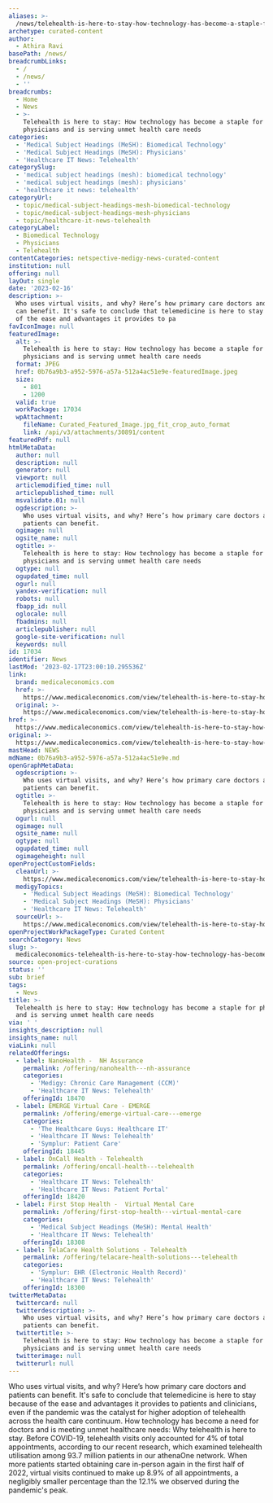 ```yaml
---
aliases: >-
  /news/telehealth-is-here-to-stay-how-technology-has-become-a-staple-for-physicians-and-is-serving-unmet-health-care-needs
archetype: curated-content
author:
  - Athira Ravi
basePath: /news/
breadcrumbLinks:
  - /
  - /news/
  - ''
breadcrumbs:
  - Home
  - News
  - >-
    Telehealth is here to stay: How technology has become a staple for
    physicians and is serving unmet health care needs
categories:
  - 'Medical Subject Headings (MeSH): Biomedical Technology'
  - 'Medical Subject Headings (MeSH): Physicians'
  - 'Healthcare IT News: Telehealth'
categorySlug:
  - 'medical subject headings (mesh): biomedical technology'
  - 'medical subject headings (mesh): physicians'
  - 'healthcare it news: telehealth'
categoryUrl:
  - topic/medical-subject-headings-mesh-biomedical-technology
  - topic/medical-subject-headings-mesh-physicians
  - topic/healthcare-it-news-telehealth
categoryLabel:
  - Biomedical Technology
  - Physicians
  - Telehealth
contentCategories: netspective-medigy-news-curated-content
institution: null
offering: null
layOut: single
date: '2023-02-16'
description: >-
  Who uses virtual visits, and why? Here’s how primary care doctors and patients
  can benefit. It's safe to conclude that telemedicine is here to stay because
  of the ease and advantages it provides to pa
favIconImage: null
featuredImage:
  alt: >-
    Telehealth is here to stay: How technology has become a staple for
    physicians and is serving unmet health care needs
  format: JPEG
  href: 0b76a9b3-a952-5976-a57a-512a4ac51e9e-featuredImage.jpeg
  size:
    - 801
    - 1200
  valid: true
  workPackage: 17034
  wpAttachment:
    fileName: Curated_Featured_Image.jpg_fit_crop_auto_format
    link: /api/v3/attachments/30891/content
featuredPdf: null
htmlMetaData:
  author: null
  description: null
  generator: null
  viewport: null
  articlemodified_time: null
  articlepublished_time: null
  msvalidate.01: null
  ogdescription: >-
    Who uses virtual visits, and why? Here’s how primary care doctors and
    patients can benefit.
  ogimage: null
  ogsite_name: null
  ogtitle: >-
    Telehealth is here to stay: How technology has become a staple for
    physicians and is serving unmet health care needs 
  ogtype: null
  ogupdated_time: null
  ogurl: null
  yandex-verification: null
  robots: null
  fbapp_id: null
  oglocale: null
  fbadmins: null
  articlepublisher: null
  google-site-verification: null
  keywords: null
id: 17034
identifier: News
lastMod: '2023-02-17T23:00:10.295536Z'
link:
  brand: medicaleconomics.com
  href: >-
    https://www.medicaleconomics.com/view/telehealth-is-here-to-stay-how-technology-has-become-a-staple-for-physicians-and-is-serving-unmet-health-care-needs
  original: >-
    https://www.medicaleconomics.com/view/telehealth-is-here-to-stay-how-technology-has-become-a-staple-for-physicians-and-is-serving-unmet-health-care-needs
href: >-
  https://www.medicaleconomics.com/view/telehealth-is-here-to-stay-how-technology-has-become-a-staple-for-physicians-and-is-serving-unmet-health-care-needs
original: >-
  https://www.medicaleconomics.com/view/telehealth-is-here-to-stay-how-technology-has-become-a-staple-for-physicians-and-is-serving-unmet-health-care-needs
mastHead: NEWS
mdName: 0b76a9b3-a952-5976-a57a-512a4ac51e9e.md
openGraphMetaData:
  ogdescription: >-
    Who uses virtual visits, and why? Here’s how primary care doctors and
    patients can benefit.
  ogtitle: >-
    Telehealth is here to stay: How technology has become a staple for
    physicians and is serving unmet health care needs 
  ogurl: null
  ogimage: null
  ogsite_name: null
  ogtype: null
  ogupdated_time: null
  ogimageheight: null
openProjectCustomFields:
  cleanUrl: >-
    https://www.medicaleconomics.com/view/telehealth-is-here-to-stay-how-technology-has-become-a-staple-for-physicians-and-is-serving-unmet-health-care-needs
  medigyTopics:
    - 'Medical Subject Headings (MeSH): Biomedical Technology'
    - 'Medical Subject Headings (MeSH): Physicians'
    - 'Healthcare IT News: Telehealth'
  sourceUrl: >-
    https://www.medicaleconomics.com/view/telehealth-is-here-to-stay-how-technology-has-become-a-staple-for-physicians-and-is-serving-unmet-health-care-needs
openProjectWorkPackageType: Curated Content
searchCategory: News
slug: >-
  medicaleconomics-telehealth-is-here-to-stay-how-technology-has-become-a-staple-for-physicians-and-is-serving-unmet-health-care-needs
source: open-project-curations
status: ''
sub: brief
tags:
  - News
title: >-
  Telehealth is here to stay: How technology has become a staple for physicians
  and is serving unmet health care needs
via: ' '
insights_description: null
insights_name: null
viaLink: null
relatedOfferings:
  - label: NanoHealth -  NH Assurance
    permalink: /offering/nanohealth---nh-assurance
    categories:
      - 'Medigy: Chronic Care Management (CCM)'
      - 'Healthcare IT News: Telehealth'
    offeringId: 18470
  - label: EMERGE Virtual Care - EMERGE
    permalink: /offering/emerge-virtual-care---emerge
    categories:
      - 'The Healthcare Guys: Healthcare IT'
      - 'Healthcare IT News: Telehealth'
      - 'Symplur: Patient Care'
    offeringId: 18445
  - label: OnCall Health - Telehealth
    permalink: /offering/oncall-health---telehealth
    categories:
      - 'Healthcare IT News: Telehealth'
      - 'Healthcare IT News: Patient Portal'
    offeringId: 18420
  - label: First Stop Health -  Virtual Mental Care
    permalink: /offering/first-stop-health---virtual-mental-care
    categories:
      - 'Medical Subject Headings (MeSH): Mental Health'
      - 'Healthcare IT News: Telehealth'
    offeringId: 18308
  - label: TelaCare Health Solutions - Telehealth
    permalink: /offering/telacare-health-solutions---telehealth
    categories:
      - 'Symplur: EHR (Electronic Health Record)'
      - 'Healthcare IT News: Telehealth'
    offeringId: 18300
twitterMetaData:
  twittercard: null
  twitterdescription: >-
    Who uses virtual visits, and why? Here’s how primary care doctors and
    patients can benefit.
  twittertitle: >-
    Telehealth is here to stay: How technology has become a staple for
    physicians and is serving unmet health care needs 
  twitterimage: null
  twitterurl: null
---
```

<p>Who uses virtual visits, and why? Here’s how primary care doctors and patients can benefit. It's safe to conclude that telemedicine is here to stay because of the ease and advantages it provides to patients and clinicians, even if the pandemic was the catalyst for higher adoption of telehealth across the health care continuum. How technology has become a need for doctors and is meeting unmet healthcare needs: Why telehealth is here to stay. Before COVID-19, telehealth visits only accounted for 4% of total appointments, according to our recent research, which examined telehealth utilisation among 93.7 million patients in our athenaOne network. When more patients started obtaining care in-person again in the first half of 2022, virtual visits continued to make up 8.9% of all appointments, a negligibly smaller percentage than the 12.1% we observed during the pandemic's peak.</p>